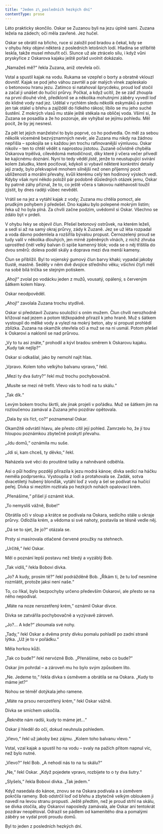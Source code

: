 ```yaml
---
title: "Jeden z\_posledních hezkých dní"
contentType: prose
---
```


  

Léto prakticky skončilo. Oskar se Zuzanou byli na jezu úplně sami. Zuzana ležela na zádech; oči měla zavřené. Jez hučel.

Oskar se obrátil na břicho, ruce si založil pod bradou a čekal, kdy se v ohybu řeky objeví některá z posledních letošních lodí. Hladina se stříbřitě leskla, takže musel mhouřit oči. Slunce už ale ztrácelo sílu, i když vůni pryskyřice z Oskarova kajaku ještě pořád uvolnit dokázalo.

„Namažeš mě?“ řekla Zuzana, aniž otevřela oči.

Vstal a spustil kajak na vodu. Rukama se vzepřel o borty a obratně vklouzl dovnitř. Kajak se pod jeho váhou zavrtěl a pár malých vlnek zapleskalo o betonovou hranu jezu. Zatímco si natahoval šprycdeku, proud loď stočil a začal ji unášet do hučící průrvy. Počkal, a když ucítil, že se záď zhoupla na první dlouhé vlně, předklonil se a několika mohutnými záběry vyvedl loď do klidné vody nad jez. Udělal v rychlém sledu několik eskymáků a potom jen tak otálel u břehu a zajížděl do řídkého rákosí; líbilo se mu jeho suché šustění. Z mokrých vlasů mu stále ještě stékala na obličej voda. Všiml si, že Zuzana se posadila a že ho pozoruje, ale vyhýbal se jejímu pohledu. Měl pocit, že by jej nesnesl.

Za pět let jejich manželství to bylo poprvé, co ho podvedla. On měl za sebou několik víceméně bezvýznamných nevěr, ale Zuzana mu nikdy na žádnou nepřišla – spokojila se s každou jen trochu rafinovanější výmluvou. Oskar nikoliv – ten to chtěl vědět s naprostou jistotou. Zuzaně očividně chyběla Oskarova trpělivá, cílevědomá metodičnost, díky které ji včera večer přivedl ke kajícnému doznání. Nyní to tedy věděl _jistě_, jenže to neustupující svírání kolem žaludku, které pociťoval, kdykoli si vybavil některé konkrétní detaily její zrady, bylo překvapivě mnohem silnější než onen příjemný pocit ublíženosti a morální převahy, kvůli kterému celý ten hodinový výslech vedl. Kdyby však nyní někdo položil pár podobně důsledných otázek jemu, Oskar by patrně záhy přiznal, že to, co ještě včera s takovou naléhavostí toužil zjistit, by dnes raději vůbec nevěděl.

Vrátil se na jez a vytáhl kajak z vody; Zuzana mu chtěla pomoct, ale prudkým pohybem ji předešel. Dno kajaku bylo polepené mokrým listím; řeka už ho byla plná. Za chvíli začne podzim, uvědomil si Oskar. Všechno se zdálo být v prdeli.

V ohybu řeky se objevil člun. Přešel betonový ostrůvek, na kterém leželi, a sedl si až na samý okraj průrvy, zády k Zuzaně. Jez se už léta rozpadal a voda dávno podemlela a rozšířila bývalou propust. Černozelený proud se tudy valil v několika dlouhých, jen mírně zpěněných vlnách, z nichž zhruba uprostřed čněl velký balvan či spíše kamenný blok; voda se o něj tříštila do dvou směrů: doleva podél skály a doprava mezi dva menší kameny.

Člun se přiblížil. Byl to vojenský gumový člun barvy khaki; vypadal jakoby tlustě, mastně. Seděly v něm dvě dvojice středního věku; všichni čtyři měli na sobě bílá trička se stejným potiskem.

„Ahoj!“ zvolal po vodácku jeden z mužů, vousatý, opálený, s červeným šátkem kolem hlavy.

Oskar neodpověděl.

„Ahoj!“ zavolala Zuzana trochu stydlivě.

Oskar si představil Zuzanu souložící s oním mužem. Člun chvíli nerozhodně křižoval nad jezem a potom těžkopádně přirazil k jeho hraně. Muž s šátkem vystoupil do mělké vody a vylezl na mokrý beton, aby si propust prohlédl zblízka. Zuzana na okamžik otevřela oči a muž se na ni usmál. Potom přešel k Oskarovi a naklonil se nad průrvou.

„Vy to tu asi znáte,“ prohodil a kývl bradou směrem k Oskarovu kajaku. „Kudy tak nejlíp?“

Oskar si odkašlal, jako by nemohl najít hlas.

„Vpravo. Kolem toho velkýho balvanu vpravo,“ řekl.

„Mezi ty dva šutry?“ řekl muž trochu pochybovačně.

„Musíte se mezi ně trefit. Vlevo vás to hodí na tu skálu.“

„Tak dík.“

Levým bokem trochu škrtli, ale jinak projeli v pořádku. Muž se šátkem jim na rozloučenou zamával a Zuzana jeho pozdrav opětovala.

„Dala by sis říct, co?“ poznamenal Oskar.

Okamžitě odvrátil hlavu, ale přesto cítil její pohled. Zamrzelo ho, že jí tou hloupou poznámkou zbytečně poskytl převahu.

„Jdu domů,“ oznámila mu suše.

„Jdi si, kam chceš, ty děvko,“ řekl.

Naházela své věci do proutěné tašky a nahněvaně odběhla.

  

Asi o půl hodiny později přirazila k jezu modrá kánoe; dívka sedící na háčku neměla podprsenku. Vystoupila z lodi a protahovala se. Zadák, sotva dvacetiletý hubený blonďák, vytáhl loď z vody a šel se podívat na hučící peřej. Dívka si mezitím roztírala po hezkých nohách opalovací krém.

„Přenášíme,“ přišel jí oznámit kluk.

„To nemyslíš vážně, Bobe!“

Obrátila oči v sloup a krátce se podívala na Oskara, sedícího stále u okraje průrvy. Odložila krém, a vědoma si své nahoty, postavila se těsně vedle něj.

„Dá se to sjet, že jo?“ otázala se.

Prsty si masírovala otlačené červené proužky na stehnech.

„Určitě,“ řekl Oskar.

Měl o poznání lepší postavu než bledý a vyzáblý Bob.

„Tak vidíš,“ řekla Bobovi dívka.

„Jo? A kudy, prosím tě?“ řekl podrážděně Bob. „Říkám ti, že tu loď nesmíme rozmlátit, protože jaksi není naše.“

To, co říkal, bylo bezpochyby určeno především Oskarovi, ale přesto se na něho nepodíval.

„Máte na noze nerozetřený krém,“ oznámil Oskar dívce.

Dívka se zatvářila pochybovačně a vyzývavě zároveň.

„Jo?… A kde?“ zkoumala své nohy.

„Tady,“ řekl Oskar a dvěma prsty dívku pomalu pohladil po zadní straně lýtka. „Už je to v pořádku.“

Měla horkou kůži.

„Tak co bude?“ řekl nervózně Bob. „Přenášíme, nebo co bude?“

Oskar jím pohrdal – a zároveň mu ho bylo svým způsobem líto.

„Ne. Jedeme to,“ řekla dívka s úsměvem a obrátila se na Oskara. „Kudy to máme jet?“

Nohou se téměř dotýkala jeho ramene.

„Máte na prsou nerozetřený krém,“ řekl Oskar vážně.

Dívka se smíchem uskočila.

„Řekněte nám radši, kudy to máme jet…“

Oskar jí hleděl do očí, dokud neuhnula pohledem.

„Vlevo,“ řekl už jakoby bez zájmu. „Kolem toho balvanu vlevo.“

Vstal, vzal kajak a spustil ho na vodu – svaly na pažích přitom napnul víc, než bylo nutné.

„Vlevo?“ řekl Bob. „A nehodí nás to na tu skálu?“

„Ne,“ řekl Oskar. „Když pojedete vpravo, rozbijete to o ty dva šutry.“

„Slyšels,“ řekla Bobovi dívka. „Tak jedem.“

Když nasedala do kánoe, znovu se na Oskara podívala a s úsměvem pokrčila rameny. Bob odstrčil loď od břehu a zbytečně velkým obloukem ji navedl na levou stranu propusti. Ještě předtím, než je proud strhl na skálu, se dívka otočila, aby Oskarovi naposledy zamávala, ale Oskar ani tentokrát pozdrav neopětoval. Odrazil se pádlem od kamenitého dna a pomalými záběry se vydal proti proudu domů.

Byl to jeden z posledních hezkých dní.
